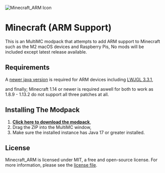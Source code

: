 ![Minecraft_ARM Icon](https://i.imgur.com/BkiofZK.png)
# Minecraft (ARM Support)

This is an MultiMC modpack that attempts to add ARM support to Minecraft such as the M2 macOS devices and Raspberry Pis, No mods will be included except latest release available.

## Requirements
A [newer java version](https://www.azul.com/downloads/?version=java-18-sts&package=jdk) is required for ARM devices including [LWJGL 3.3.1](https://github.com/Kichura/Minecraft_ARM/raw/stable/patches/org.lwjgl3.json),

and finally; Minecraft 1.14 or newer is required aswell for both to work as 1.8.9 - 1.13.2 do not support all three patches at all.

## Installing The Modpack

1. [**Click here to download the modpack**](https://github.com/Kichura/Minecraft_ARM/archive/refs/heads/stable.zip),
2. Drag the ZIP into the MultiMC window,
3. Make sure the installed instance has Java 17 or greater installed.

## License

Minecraft_ARM is licensed under MIT, a free and open-source license. For more information, please see the [license file](https://github.com/Kichura/Minecraft_ARM/blob/stable/LICENSE).
